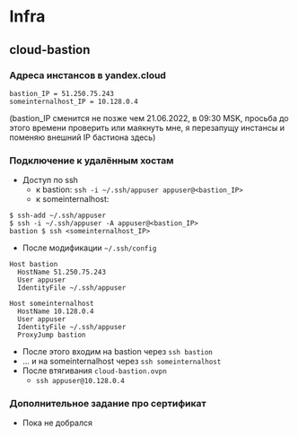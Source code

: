 # Infra

## cloud-bastion

### Адреса инстансов в yandex.cloud

```
bastion_IP = 51.250.75.243
someinternalhost_IP = 10.128.0.4
```

(bastion_IP сменится не позже чем 21.06.2022, в 09:30 MSK, просьба до этого времени проверить или маякнуть мне, я перезапущу инстансы и поменяю внешний IP бастиона здесь)

### Подключение к удалённым хостам
 * Доступ по ssh
   * к bastion: `ssh -i ~/.ssh/appuser appuser@<bastion_IP>`
   * к someinternalhost:
```
$ ssh-add ~/.ssh/appuser
$ ssh -i ~/.ssh/appuser -A appuser@<bastion_IP>
bastion $ ssh <someinternalhost_IP>
```
   * После модификации `~/.ssh/config`
```
Host bastion
  HostName 51.250.75.243
  User appuser
  IdentityFile ~/.ssh/appuser

Host someinternalhost
  HostName 10.128.0.4
  User appuser
  IdentityFile ~/.ssh/appuser
  ProxyJump bastion
```
   * После этого входим на bastion через `ssh bastion`
   * ... и на someinternalhost через `ssh someinternalhost`
 * После втягивания `cloud-bastion.ovpn`
   * `ssh appuser@10.128.0.4`

### Дополнительное задание про сертификат
 * Пока не добрался
